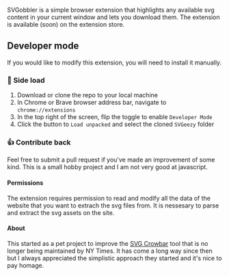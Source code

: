 SVGobbler is a simple browser extension that highlights any available svg content in your current window and lets you download them. The extension is available (soon) on the extension store.

## Developer mode

If you would like to modify this extension, you will need to install it manually.

### :wrench: Side load

1. Download or clone the repo to your local machine
2. In Chrome or Brave browser address bar, navigate to `chrome://extensions`
3. In the top right of the screen, flip the toggle to enable `Developer Mode`
4. Click the button to `Load unpacked` and select the cloned `SVGeezy` folder

### :thumbsup: Contribute back

Feel free to submit a pull request if you've made an improvement of some kind. This is a small hobby project and I am not very good at javascript. 

#### Permissions

The extension requires permission to read and modify all the data of the website that you want to extrach the svg files from. It is nessesary to parse and extract the svg assets on the site.

#### About

This started as a pet project to improve the [SVG Crowbar](http://nytimes.github.com/svg-crowbar/) tool that is no longer being maintained by NY Times. It has come a long way since then but I always appreciated the simplistic approach they started and it's nice to pay homage.  

